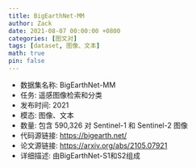 ```yaml
---
title: BigEarthNet-MM
author: Zack
date: 2021-08-07 00:00:00 +0800
categories: [图文对]
tags: [dataset, 图像、文本]
math: true
pin: false
---
```

- 数据集名称: BigEarthNet-MM
- 任务: 遥感图像检索和分类
- 发布时间: 2021
- 模态: 图像、文本
- 数量: 包含 590,326 对 Sentinel-1 和 Sentinel-2 图像
- 代码源链接: https://bigearth.net/
- 论文源链接: https://arxiv.org/abs/2105.07921
- 详细描述: 由BigEarthNet-S1和S2组成
